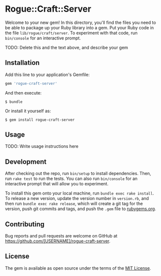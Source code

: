 # Rogue::Craft::Server

Welcome to your new gem! In this directory, you'll find the files you need to be able to package up your Ruby library into a gem. Put your Ruby code in the file `lib/rogue/craft/server`. To experiment with that code, run `bin/console` for an interactive prompt.

TODO: Delete this and the text above, and describe your gem

## Installation

Add this line to your application's Gemfile:

```ruby
gem 'rogue-craft-server'
```

And then execute:

    $ bundle

Or install it yourself as:

    $ gem install rogue-craft-server

## Usage

TODO: Write usage instructions here

## Development

After checking out the repo, run `bin/setup` to install dependencies. Then, run `rake test` to run the tests. You can also run `bin/console` for an interactive prompt that will allow you to experiment.

To install this gem onto your local machine, run `bundle exec rake install`. To release a new version, update the version number in `version.rb`, and then run `bundle exec rake release`, which will create a git tag for the version, push git commits and tags, and push the `.gem` file to [rubygems.org](https://rubygems.org).

## Contributing

Bug reports and pull requests are welcome on GitHub at https://github.com/[USERNAME]/rogue-craft-server.

## License

The gem is available as open source under the terms of the [MIT License](https://opensource.org/licenses/MIT).

